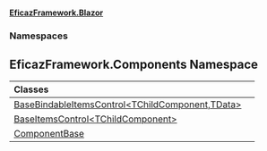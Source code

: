 #### [EficazFramework.Blazor](EficazFrameworkBlazor.md 'EficazFramework Blazor')
### Namespaces
<a name='EficazFramework_Components'></a>
## EficazFramework.Components Namespace

| Classes | |
| :--- | :--- |
| [BaseBindableItemsControl&lt;TChildComponent,TData&gt;](BaseBindableItemsControl_TChildComponent_TData_.md 'EficazFramework.Components.BaseBindableItemsControl&lt;TChildComponent,TData&gt;') |  |
| [BaseItemsControl&lt;TChildComponent&gt;](BaseItemsControl_TChildComponent_.md 'EficazFramework.Components.BaseItemsControl&lt;TChildComponent&gt;') |  |
| [ComponentBase](ComponentBase.md 'EficazFramework.Components.ComponentBase') |  |
  
